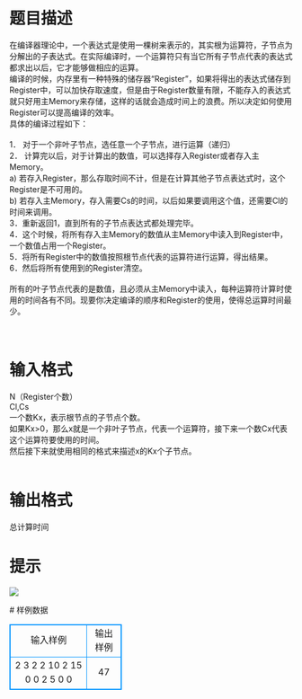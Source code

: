# 

 
 # 题目描述 
<p>
在编译器理论中，一个表达式是使用一棵树来表示的，其实根为运算符，子节点为分解出的子表达式。在实际编译时，一个运算符只有当它所有子节点代表的表达式都求出以后，它才能够做相应的运算。<br>编译的时候，内存里有一种特殊的储存器“Register”，如果将得出的表达式储存到Register中，可以加快存取速度，但是由于Register数量有限，不能存入的表达式就只好用主Memory来存储，这样的话就会造成时间上的浪费。所以决定如何使用Register可以提高编译的效率。<br>具体的编译过程如下：<br><br>1．	对于一个非叶子节点，选任意一个子节点，进行运算（递归）<br>2．	计算完以后，对于计算出的数值，可以选择存入Register或者存入主Memory。<br>a)	 若存入Register，那么存取时间不计，但是在计算其他子节点表达式时，这个Register是不可用的。<br>b)	若存入主Memory，存入需要Cs的时间，以后如果要调用这个值，还需要Cl的时间来调用。<br>3．重新返回1，直到所有的子节点表达式都处理完毕。<br>4．这个时候，将所有存入主Memory的数值从主Memory中读入到Register中，一个数值占用一个Register。<br>5．将所有Register中的数值按照根节点代表的运算符进行运算，得出结果。<br>6．然后将所有使用到的Register清空。<br><br>所有的叶子节点代表的是数值，且必须从主Memory中读入，每种运算符计算时使用的时间各有不同。现要你决定编译的顺序和Register的使用，使得总运算时间最少。<br><br><br></p> 

 
 # 输入格式 
<p>
N（Register个数）<br>Cl,Cs<br>一个数Kx，表示根节点的子节点个数。<br>如果Kx>0，那么x就是一个非叶子节点，代表一个运算符，接下来一个数Cx代表这个运算符要使用的时间。<br>然后接下来就使用相同的格式来描述x的Kx个子节点。<br><br></p> 

 
 # 输出格式 
<p>
总计算时间<br></p> 

 
 # 提示 
<p>
<img border="0" src="/source/joyoi/tyvj-2282/img/aHR0cDovL3d3dy5qb3lvaS5jbi9wcm9ibGVtL3R5dmotMjI4Mi9wcm9ibGVtc19pbWFnZXMvMjY1My8xMzc0XzEuanBn.jpg"></p> 
# 样例数据
<style>
        table,table tr th, table tr td { border:1px solid #0094ff; }
        table { width: 200px; min-height: 25px; line-height: 25px; text-align: center; border-collapse: collapse;}   
    </style>
<table>
	<tr>
		<td>输入样例</td>
		<td>输出样例</td>
	</tr>
<tr><td>2
3 2
2
10
2
15
0
0
2
5
0
0

</td><td>47</td></tr></table>
